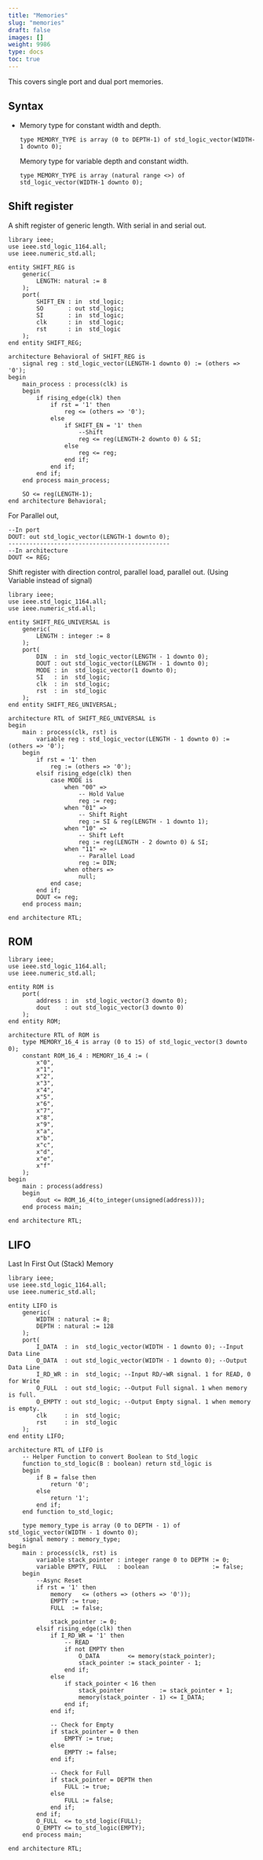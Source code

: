 ```yaml
---
title: "Memories"
slug: "memories"
draft: false
images: []
weight: 9986
type: docs
toc: true
---
```


This covers single port and dual port memories.

## Syntax
 - Memory type for constant width and depth.
   
       type MEMORY_TYPE is array (0 to DEPTH-1) of std_logic_vector(WIDTH-1 downto 0);
   
   Memory type for variable depth and constant width.
   
       type MEMORY_TYPE is array (natural range <>) of std_logic_vector(WIDTH-1 downto 0);

## Shift register
A shift register of generic length. With serial in and serial out.

    library ieee;
    use ieee.std_logic_1164.all;
    use ieee.numeric_std.all;
    
    entity SHIFT_REG is
        generic(
            LENGTH: natural := 8
        );
        port(
            SHIFT_EN : in  std_logic;
            SO       : out std_logic;
            SI       : in  std_logic;
            clk      : in  std_logic;
            rst      : in  std_logic
        );
    end entity SHIFT_REG;
    
    architecture Behavioral of SHIFT_REG is
        signal reg : std_logic_vector(LENGTH-1 downto 0) := (others => '0');
    begin
        main_process : process(clk) is
        begin
            if rising_edge(clk) then
                if rst = '1' then
                    reg <= (others => '0');
                else
                    if SHIFT_EN = '1' then
                        --Shift 
                        reg <= reg(LENGTH-2 downto 0) & SI;
                    else
                        reg <= reg;
                    end if;
                end if;
            end if;
        end process main_process;
        
        SO <= reg(LENGTH-1);
    end architecture Behavioral;

For Parallel out,

    --In port
    DOUT: out std_logic_vector(LENGTH-1 downto 0);
    ----------------------------------------------
    --In architecture
    DOUT <= REG;

Shift register with direction control, parallel load, parallel out. (Using Variable instead of signal)

    library ieee;
    use ieee.std_logic_1164.all;
    use ieee.numeric_std.all;
    
    entity SHIFT_REG_UNIVERSAL is
        generic(
            LENGTH : integer := 8
        );
        port(
            DIN  : in  std_logic_vector(LENGTH - 1 downto 0);
            DOUT : out std_logic_vector(LENGTH - 1 downto 0);
            MODE : in  std_logic_vector(1 downto 0);
            SI   : in  std_logic;
            clk  : in  std_logic;
            rst  : in  std_logic
        );
    end entity SHIFT_REG_UNIVERSAL;
    
    architecture RTL of SHIFT_REG_UNIVERSAL is
    begin
        main : process(clk, rst) is
            variable reg : std_logic_vector(LENGTH - 1 downto 0) := (others => '0');
        begin
            if rst = '1' then
                reg := (others => '0');
            elsif rising_edge(clk) then
                case MODE is
                    when "00" =>
                        -- Hold Value
                        reg := reg;
                    when "01" =>
                        -- Shift Right
                        reg := SI & reg(LENGTH - 1 downto 1);
                    when "10" =>
                        -- Shift Left
                        reg := reg(LENGTH - 2 downto 0) & SI;
                    when "11" =>
                        -- Parallel Load
                        reg := DIN;
                    when others =>
                        null;
                end case;
            end if;
            DOUT <= reg;
        end process main;
    
    end architecture RTL;




## ROM
    library ieee;
    use ieee.std_logic_1164.all;
    use ieee.numeric_std.all;
    
    entity ROM is
        port(
            address : in  std_logic_vector(3 downto 0);
            dout    : out std_logic_vector(3 downto 0)
        );
    end entity ROM;
    
    architecture RTL of ROM is
        type MEMORY_16_4 is array (0 to 15) of std_logic_vector(3 downto 0);
        constant ROM_16_4 : MEMORY_16_4 := (
            x"0",
            x"1",
            x"2",
            x"3",
            x"4",
            x"5",
            x"6",
            x"7",
            x"8",
            x"9",
            x"a",
            x"b",
            x"c",
            x"d",
            x"e",
            x"f"
        );
    begin
        main : process(address)
        begin
            dout <= ROM_16_4(to_integer(unsigned(address)));
        end process main;
    
    end architecture RTL;



## LIFO
Last In First Out (Stack) Memory

    library ieee;
    use ieee.std_logic_1164.all;
    use ieee.numeric_std.all;
    
    entity LIFO is
        generic(
            WIDTH : natural := 8;
            DEPTH : natural := 128
        );
        port(
            I_DATA  : in  std_logic_vector(WIDTH - 1 downto 0); --Input Data Line
            O_DATA  : out std_logic_vector(WIDTH - 1 downto 0); --Output Data Line
            I_RD_WR : in  std_logic; --Input RD/~WR signal. 1 for READ, 0 for Write
            O_FULL  : out std_logic; --Output Full signal. 1 when memory is full.
            O_EMPTY : out std_logic; --Output Empty signal. 1 when memory is empty.
            clk     : in  std_logic;
            rst     : in  std_logic
        );
    end entity LIFO;
    
    architecture RTL of LIFO is
        -- Helper Function to convert Boolean to Std_logic
        function to_std_logic(B : boolean) return std_logic is
        begin
            if B = false then
                return '0';
            else
                return '1';
            end if;
        end function to_std_logic;
    
        type memory_type is array (0 to DEPTH - 1) of std_logic_vector(WIDTH - 1 downto 0);
        signal memory : memory_type;
    begin
        main : process(clk, rst) is
            variable stack_pointer : integer range 0 to DEPTH := 0;
            variable EMPTY, FULL   : boolean                  := false;
        begin
            --Async Reset
            if rst = '1' then
                memory   <= (others => (others => '0'));
                EMPTY := true;
                FULL  := false;
    
                stack_pointer := 0;
            elsif rising_edge(clk) then
                if I_RD_WR = '1' then
                    -- READ
                    if not EMPTY then
                        O_DATA        <= memory(stack_pointer);
                        stack_pointer := stack_pointer - 1;
                    end if;
                else
                    if stack_pointer < 16 then
                        stack_pointer          := stack_pointer + 1;
                        memory(stack_pointer - 1) <= I_DATA;
                    end if;
                end if;
    
                -- Check for Empty
                if stack_pointer = 0 then
                    EMPTY := true;
                else
                    EMPTY := false;
                end if;
    
                -- Check for Full
                if stack_pointer = DEPTH then
                    FULL := true;
                else
                    FULL := false;
                end if;
            end if;
            O_FULL  <= to_std_logic(FULL);
            O_EMPTY <= to_std_logic(EMPTY);
        end process main;
    
    end architecture RTL;



